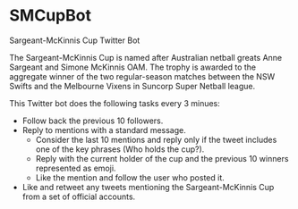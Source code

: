 # SMCupBot
Sargeant-McKinnis Cup Twitter Bot

The Sargeant-McKinnis Cup is named after Australian netball greats Anne Sargeant and Simone McKinnis OAM. The trophy is awarded to the aggregate winner of the two regular-season matches between the NSW Swifts and the Melbourne Vixens in Suncorp Super Netball league.

This Twitter bot does the following tasks every 3 minues:
- Follow back the previous 10 followers.
- Reply to mentions with a standard message.
  - Consider the last 10 mentions and reply only if the tweet includes one of the key phrases (Who holds the cup?).
  - Reply with the current holder of the cup and the previous 10 winners represented as emoji.
  - Like the mention and follow the user who posted it.
- Like and retweet any tweets mentioning the Sargeant-McKinnis Cup from a set of official accounts.
